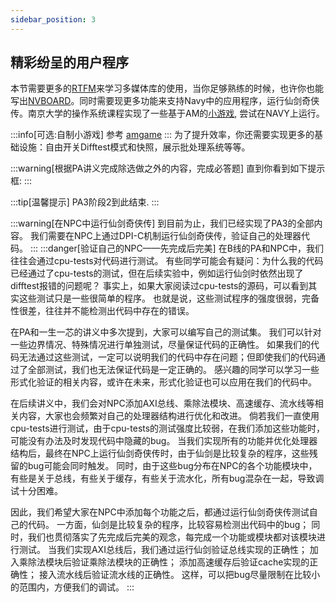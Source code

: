 ```yaml
---
sidebar_position: 3
---
```

## 精彩纷呈的用户程序

本节需要更多的[RTFM](https://www.libsdl.org/release/SDL-1.2.15/docs/)来学习多媒体库的使用，当你足够熟练的时候，也许你也能写出[NVBOARD](https://github.com/NJU-ProjectN/nvboard)。同时需要现更多功能来支持Navy中的应用程序，运行仙剑奇侠传。南京大学的操作系统课程实现了一些基于AM的[小游戏](https://github.com/NJU-ProjectN/oslab0-collection), 尝试在NAVY上运行。

:::info[可选:自制小游戏]
参考 [amgame](http://jyywiki.cn/OS/2022/labs/L0)
:::
为了提升效率，你还需要实现更多的基础设施：自由开关Difftest模式和快照，展示批处理系统等等。

:::warning[根据PA讲义完成除选做之外的内容，完成必答题]
直到你看到如下提示框:
:::

:::tip[温馨提示]
PA3阶段2到此结束.
:::

:::warning[在NPC中运行仙剑奇侠传]
到目前为止，我们已经实现了PA3的全部内容。
我们需要在NPC上通过DPI-C机制运行仙剑奇侠传，验证自己的处理器代码。
:::
:::danger[验证自己的NPC——先完成后完美]
在B线的PA和NPC中，我们往往会通过cpu-tests对代码进行测试。
有些同学可能会有疑问：为什么我的代码已经通过了cpu-tests的测试，但在后续实验中，例如运行仙剑时依然出现了difftest报错的问题呢？
事实上，如果大家阅读过cpu-tests的源码，可以看到其实这些测试只是一些很简单的程序。
也就是说，这些测试程序的强度很弱，完备性很差，往往并不能检测出代码中存在的错误。

在PA和一生一芯的讲义中多次提到，大家可以编写自己的测试集。
我们可以针对一些边界情况、特殊情况进行单独测试，尽量保证代码的正确性。
如果我们的代码无法通过这些测试，一定可以说明我们的代码中存在问题；但即使我们的代码通过了全部测试，我们也无法保证代码是一定正确的。
感兴趣的同学可以学习一些形式化验证的相关内容，或许在未来，形式化验证也可以应用在我们的代码中。

在后续讲义中，我们会对NPC添加AXI总线、乘除法模块、高速缓存、流水线等相关内容，大家也会频繁对自己的处理器结构进行优化和改进。
倘若我们一直使用cpu-tests进行测试，由于cpu-tests的测试强度比较弱，在我们添加这些功能时，可能没有办法及时发现代码中隐藏的bug。
当我们实现所有的功能并优化处理器结构后，最终在NPC上运行仙剑奇侠传时，由于仙剑是比较复杂的程序，这些残留的bug可能会同时触发。
同时，由于这些bug分布在NPC的各个功能模块中，有些是关于总线，有些关于缓存，有些关于流水化，所有bug混杂在一起，导致调试十分困难。

因此，我们希望大家在NPC中添加每个功能之后，都通过运行仙剑奇侠传测试自己的代码。
一方面，仙剑是比较复杂的程序，比较容易检测出代码中的bug；
同时，我们也贯彻落实了先完成后完美的观念，每完成一个功能或模块都对该模块进行测试。
当我们实现AXI总线后，我们通过运行仙剑验证总线实现的正确性；
加入乘除法模块后验证乘除法模块的正确性；
添加高速缓存后验证cache实现的正确性；
接入流水线后验证流水线的正确性。
这样，可以把bug尽量限制在比较小的范围内，方便我们的调试。
:::
